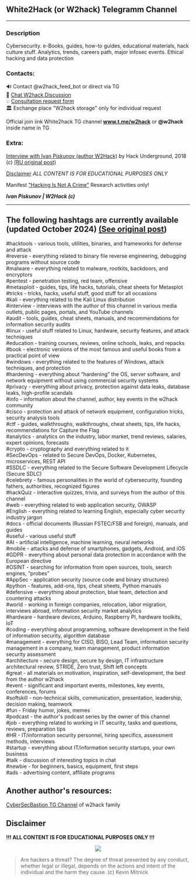 ## White2Hack (or W2hack) Telegramm Channel 

- - - 

### Description

Cybersecurity. e-Books, guides, how-to guides, educational materials, hack culture stuff. Analytics, trends, careers path, major infosec events. Ethical hacking and data protection

### Contacts:

🔊 Contact @w2hack_feed_bot or direct via TG <br />
💬 [Chat W2hack Discussion](https://t.me/+VdkEIWudTi5m3dsA) <br />
💡  [Consultation request form](https://forms.gle/iB9iX3BwyxJM4Ktx5) <br />
🏛  Exchange place "W2hack storage" only for individual request  <br />

Official join iink White2hack TG channel **www.t.me/w2hack** or **@w2hack** inside name in TG

### Extra:

[Interview with Ivan Piskunov (author W2Hack)](https://github.com/D3One/Whitw2Hack/blob/main/Interview_HackUnderground.md) by Hack Underground, 2018 (c) [(RU original post)](https://ipiskunov.blogspot.com/2018/09/w2hack-hack-underground.html)

[Disclaimer](https://github.com/D3One/Whitw2Hack/blob/main/Disclaimer.md) _ALL CONTENT IS FOR EDUCATIONAL PURPOSES ONLY_

Manifest ["Hacking Is Not A Crime"](https://github.com/D3One/Whitw2Hack/blob/main/HackIsNotCrime.md) Research activities only!

_**Ivan Piskunov | W2Hack (c)**_



--- 

## The following hashtags are currently available (updated October 2024) [(See original post](https://t.me/w2hack/492))

#hacktools - various tools, utilities, binaries, and frameworks for defense and attack <br /> 
#reverse - everything related to binary file reverse engineering, debugging programs without source code <br />
#malware - everything related to malware, rootkits, backdoors, and encryptors <br />
#pentest  - penetration testing, red team, offensive <br />
#metasploit - guides, tips, life hacks, tutorials, cheat sheets for Metasplot <br />
#tricks - tricks, hacks, useful stuff, good stuff for all occasions <br />
#kali - everything related to the Kali Linux distribution <br />
#interview - interviews with the author of this channel in various media outlets, public pages, portals, and YouTube channels <br />
#audit  - tools, guides, cheat sheets, manuals, and recommendations for information security audits <br />
#linux - useful stuff related to Linux, hardware, security features, and attack techniques  <br />
#education - training courses, reviews, online schools, leaks, and repacks <br />
#book - electronic versions of the most famous and useful books from a practical point of view <br />
#windows - everything related to the features of Windows, attack techniques, and protection <br />
#hardening - everything about “hardening” the OS, server software, and network equipment without using commercial security systems <br />
#privacy - everything about privacy, protection against data leaks, database leaks, high-profile scandals <br />
#info - information about the channel, author, key events in the w2hack community <br />
#cisco - protection and attack of network equipment, configuration tricks, security analysis tools <br />
#ctf  - guides, walkthroughs, walkthroughs, cheat sheets, tips, life hacks, recommendations for Capture the Flag <br />
#analytics  - analytics on the industry, labor market, trend reviews, salaries, expert opinions, forecasts <br />
#crypto - cryptography and everything related to it <br />
#SecDevOps - related to Secure DevOps, Docker, Kubernetes, microservices, REST API <br />
#SSDLC  - everything related to the Secure Software Development Lifecycle (Secure SDLC) <br />
#celebrety - famous personalities in the world of cybersecurity, founding fathers, authorities, recognized figures <br />
#hackQuiz - interactive quizzes, trivia, and surveys from the author of this channel <br />
#web - everything related to web application security, OWASP <br />
#English - everything related to learning English, especially cyber security industry jargon <br />
#docs - official documents (Russian FSTEC/FSB and foreign), manuals, and guides <br />
#useful - various useful stuff <br />
#AI - artificial intelligence, machine learning, neural networks <br />
#mobile - attacks and defense of smartphones, gadgets, Android, and iOS <br />
#GDPR - everything about personal data protection in accordance with the European directive <br />
#OSINT - searching for information from open sources, tools, search engines, “probes” <br />
#AppSec - application security (source code and binary structures) <br />
#python - features, add-ons, tips, cheat sheets, Python manuals <br />
#defensive - everything about protection, blue team, detection and countering attacks <br />
#world - working in foreign companies, relocation, labor migration, interviews abroad, information security market analytics <br />
#hardware - hardware devices, Arduino, Raspberry PI, hardware toolkits, IoT <br />
#coding - everything about programming, software development in the field of information security, algorithm database <br />
#management - everything for CISO, BISO, Lead Team, information security management in a company, team management, product information security assessment <br />
#architecture - secure design, secure by design, IT infrastructure architectural review, STRIDE, Zero trust, Shift left concepts <br />
#great - all materials on motivation, inspiration, self-development, the best from the author w2hack <br />
#event - significant and important events, milestones, key events, conferences, forums <br />
#softskill - non-technical skills, communication, presentation, leadership, decision making, teamwork <br />
#fun - Friday humor, jokes, memes <br />
#podcast - the author's podcast series by the owner of this channel <br />
#job - everything related to working in IT security, tasks and questions, reviews, preparation tips <br />
#HR - IT/information security personnel, hiring specifics, assessment methods, interviews <br />
#startup - everything about IT/information security startups, your own business <br />
#talk - discussion of interesting topics in chat <br />
#newbie - for beginners, basics, equipment, first steps <br />
#ads - advertising content, affiliate programs <br />

## Another author's resources:
[CyberSecBastion TG Channel](https://t.me/+lM-z1s7354Y1NmEy) of w2hack family

## Disclaimer
**!!! ALL CONTENT IS FOR EDUCATIONAL PURPOSES ONLY !!!**

<p align="center">
  <img src="https://github.com/user-attachments/assets/234c93eb-df2d-4cc2-81cf-fcf954ca9e69" />
</p>

> Are hackers a threat? The degree of threat presented by any conduct, whether legal or illegal, depends on the actions and intent of the individual and the harm they cause. (с) Kevin Mitnick
